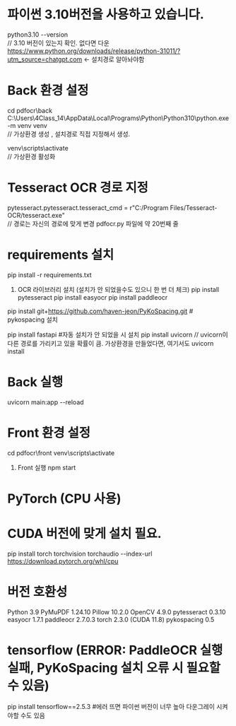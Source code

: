 # 파이썬 3.10버전을 사용하고 있습니다.
python3.10 --version     
// 3.10 버전이 있는지 확인. 없다면 다운 https://www.python.org/downloads/release/python-31011/?utm_source=chatgpt.com     <- 설치경로 알아놔야함

# Back 환경 설정
cd pdfocr\back
C:\Users\4Class_14\AppData\Local\Programs\Python\Python310\python.exe -m venv venv      
// 가상환경 생성 , 설치경로 직접 지정해서 생성.

venv\scripts\activate       
// 가상환경 활성화

# Tesseract OCR 경로 지정
pytesseract.pytesseract.tesseract_cmd = r"C:/Program Files/Tesseract-OCR/tesseract.exe"   
// 경로는 자신의 경로에 맞게 변경  pdfocr.py 파일에 약 20번째 줄

# requirements 설치
pip install -r requirements.txt

1. OCR 라이브러리 설치 (설치가 안 되었을수도 있으니 한 번 더 체크)
pip install pytesseract 
pip install easyocr
pip install paddleocr

pip install git+https://github.com/haven-jeon/PyKoSpacing.git           # pykospacing 설치

pip install fastapi #자동 설치가 안 되었을 시 설치
pip install uvicorn 
// uvicorn이 다른 경로를 가리키고 있을 확률이 큼. 가상환경을 만들었다면, 여기서도 uvicorn install

# Back 실행
uvicorn main:app --reload

# Front 환경 설정
cd pdfocr\front
venv\scripts\activate

1. Front 실행
npm start



# PyTorch (CPU 사용)
# CUDA 버전에 맞게 설치 필요.
pip install torch torchvision torchaudio --index-url https://download.pytorch.org/whl/cpu

# 버전 호환성
Python 3.9
PyMuPDF 1.24.10
Pillow 10.2.0
OpenCV 4.9.0
pytesseract 0.3.10
easyocr 1.7.1
paddleocr 2.7.0.3
torch 2.3.0 (CUDA 11.8)
pykospacing 0.5

# tensorflow (ERROR: PaddleOCR 실행 실패, PyKoSpacing 설치 오류 시 필요할 수 있음)
pip install tensorflow==2.5.3
#에러 뜨면 파이썬 버전이 너무 높아 다운그레이 시켜야할 수도 있음